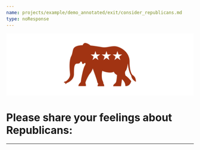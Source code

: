 ```yaml
---
name: projects/example/demo_annotated/exit/consider_republicans.md
type: noResponse
---
```


![elephantIcon](projects/example/demo_annotated/exit/elephant.jpg)

# Please share your feelings about **Republicans**:

---
